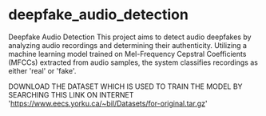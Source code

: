 # deepfake_audio_detection
Deepfake Audio Detection
This project aims to detect audio deepfakes by analyzing audio recordings and determining their authenticity. Utilizing a machine learning model trained on Mel-Frequency Cepstral Coefficients (MFCCs) extracted from audio samples, the system classifies recordings as either 'real' or 'fake'.

DOWNLOAD THE DATASET WHICH IS USED TO TRAIN THE MODEL BY SEARCHING THIS LINK ON INTERNET 'https://www.eecs.yorku.ca/~bil/Datasets/for-original.tar.gz'
